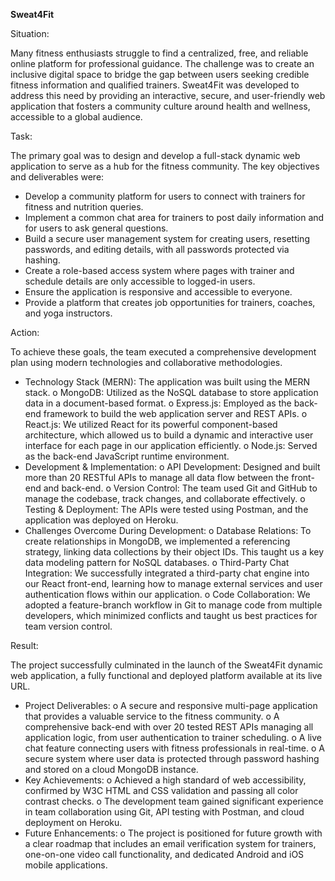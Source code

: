**Sweat4Fit**

Situation:

Many fitness enthusiasts struggle to find a centralized, free, and reliable online platform for professional guidance. The challenge was to create an inclusive digital space to bridge the gap between users seeking credible fitness information and qualified trainers. Sweat4Fit was developed to address this need by providing an interactive, secure, and user-friendly web application that fosters a community culture around health and wellness, accessible to a global audience.

Task:

The primary goal was to design and develop a full-stack dynamic web application to serve as a hub for the fitness community.
The key objectives and deliverables were:
* Develop a community platform for users to connect with trainers for fitness and nutrition queries.
* Implement a common chat area for trainers to post daily information and for users to ask general questions.
* Build a secure user management system for creating users, resetting passwords, and editing details, with all passwords protected via hashing.
* Create a role-based access system where pages with trainer and schedule details are only accessible to logged-in users.
* Ensure the application is responsive and accessible to everyone.
* Provide a platform that creates job opportunities for trainers, coaches, and yoga instructors.

Action:

To achieve these goals, the team executed a comprehensive development plan using modern technologies and collaborative methodologies.
* Technology Stack (MERN): The application was built using the MERN stack.
o MongoDB: Utilized as the NoSQL database to store application data in a document-based format.
o Express.js: Employed as the back-end framework to build the web application server and REST APIs.
o React.js: We utilized React for its powerful component-based architecture, which allowed us to build a dynamic and interactive user interface for each page in our application efficiently.
o Node.js: Served as the back-end JavaScript runtime environment.
* Development & Implementation:
o API Development: Designed and built more than 20 RESTful APIs to manage all data flow between the front-end and back-end.
o Version Control: The team used Git and GitHub to manage the codebase, track changes, and collaborate effectively.
o Testing & Deployment: The APIs were tested using Postman, and the application was deployed on Heroku.
* Challenges Overcome During Development:
o Database Relations: To create relationships in MongoDB, we implemented a referencing strategy, linking data collections by their object IDs. This taught us a key data modeling pattern for NoSQL databases.
o Third-Party Chat Integration: We successfully integrated a third-party chat engine into our React front-end, learning how to manage external services and user authentication flows within our application.
o Code Collaboration: We adopted a feature-branch workflow in Git to manage code from multiple developers, which minimized conflicts and taught us best practices for team version control.

Result:

The project successfully culminated in the launch of the 
Sweat4Fit dynamic web application, a fully functional and deployed platform available at its live URL.
* Project Deliverables:
o A secure and responsive multi-page application that provides a valuable service to the fitness community.
o A comprehensive back-end with over 20 tested REST APIs managing all application logic, from user authentication to trainer scheduling.
o A live chat feature connecting users with fitness professionals in real-time.
o A secure system where user data is protected through password hashing and stored on a cloud MongoDB instance.
* Key Achievements:
o Achieved a high standard of web accessibility, confirmed by W3C HTML and CSS validation and passing all color contrast checks.
o The development team gained significant experience in team collaboration using Git, API testing with Postman, and cloud deployment on Heroku.
* Future Enhancements:
o The project is positioned for future growth with a clear roadmap that includes an email verification system for trainers, one-on-one video call functionality, and dedicated Android and iOS mobile applications.



